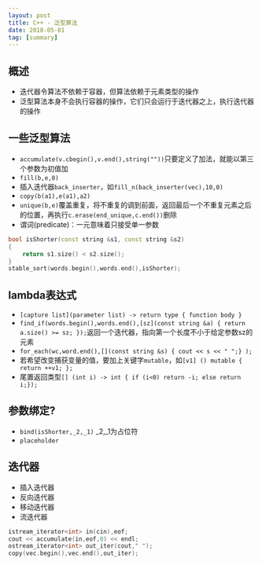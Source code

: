 ```yaml
---
layout: post
title: C++ - 泛型算法
date: 2018-05-01
tag: [summary]
---
```

## 概述
* 迭代器令算法不依赖于容器，但算法依赖于元素类型的操作
* 泛型算法本身不会执行容器的操作，它们只会运行于迭代器之上，执行迭代器的操作
## 一些泛型算法
* `accumulate(v.cbegin(),v.end(),string(""))`只要定义了加法，就能以第三个参数为初值加
* `fill(b,e,0)`
* 插入迭代器`back_inserter`，如`fill_n(back_inserter(vec),10,0)`
* `copy(b(a1),e(a1),a2)`
* `unique(b,e)`覆盖重复，将不重复的调到前面，返回最后一个不重复元素之后的位置，再执行`c.erase(end_unique,c.end())`删除
* 谓词(predicate)：一元意味着只接受单一参数

```cpp
bool isShorter(const string &s1, const string &s2)
{
    return s1.size() < s2.size();
}
stable_sort(words.begin(),words.end(),isShorter);
```

## lambda表达式
* `[capture list](parameter list) -> return type { function body }`
* `find_if(words.begin(),words.end(),[sz](const string &a) { return a.size() >= sz; });`返回一个迭代器，指向第一个长度不小于给定参数sz的元素
* `for_each(wc,word.end(),[](const string &s) { cout << s << " ";} );`
* 若希望改变捕获变量的值，要加上关键字`mutable`，如`[v1] () mutable { return ++v1; };`
* 尾置返回类型`[] (int i) -> int { if (i<0) return -i; else return i;});`

## 参数绑定?
* `bind(isShorter,_2,_1)` _2,_1为占位符
* `placeholder`

## 迭代器
* 插入迭代器
* 反向迭代器
* 移动迭代器
* 流迭代器
```cpp
istream_iterator<int> in(cin),eof;
cout << accumulate(in,eof,0) << endl;
ostream_iterator<int> out_iter(cout," ");
copy(vec.begin(),vec.end(),out_iter);
```